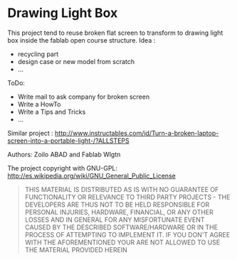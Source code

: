 Drawing Light Box
======

This project tend to reuse broken flat screen to transform to drawing light box inside the fablab open course structure.
Idea :
- recycling part
- design case or new model from scratch
- ...

ToDo:
- Write mail to ask company for broken screen
- Write a HowTo
- Write a Tips and Tricks
- ...

Similar project :
http://www.instructables.com/id/Turn-a-broken-laptop-screen-into-a-portable-light-/?ALLSTEPS

Authors: Zoilo ABAD and Fablab Wlgtn


The project copyright with GNU-GPL: http://es.wikipedia.org/wiki/GNU_General_Public_License


> THIS MATERIAL IS DISTRIBUTED AS IS WITH NO GUARANTEE OF FUNCTIONALITY OR RELEVANCE TO THIRD PARTY PROJECTS - THE DEVELOPERS ARE THUS NOT TO BE HELD RESPONSIBLE FOR PERSONAL INJURIES, HARDWARE, FINANCIAL, OR ANY OTHER LOSSES AND IN GENERAL FOR ANY MISFORTUNATE EVENT CAUSED BY THE DESCRIBED SOFTWARE/HARDWARE OR IN THE PROCESS OF ATTEMPTING TO IMPLEMENT IT. IF YOU DON'T AGREE WITH THE AFOREMENTIONED YOUR ARE NOT ALLOWED TO USE THE MATERIAL PROVIDED HEREIN
